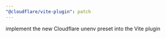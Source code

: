 ```yaml
---
"@cloudflare/vite-plugin": patch
---
```


implement the new Cloudflare unenv preset into the Vite plugin
